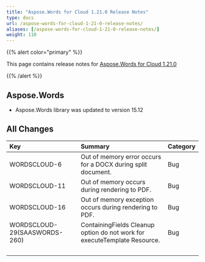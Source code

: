 ```yaml
---
title: "Aspose.Words for Cloud 1.21.0 Release Notes"
type: docs
url: /aspose-words-for-cloud-1-21-0-release-notes/
aliases: [/aspose-words-for-cloud-1-21-0-release-notes/]
weight: 110
---
```


{{% alert color="primary" %}} 

This page contains release notes for [Aspose.Words for Cloud 1.21.0](http://www.aspose.com/downloads/words/cloud/new-releases/aspose.words-for-cloud-1.21.0/)

{{% /alert %}} 
## **Aspose.Words**
- Aspose.Words library was updated to version 15.12
## **All Changes**

|**Key** |**Summary** |**Category** |
| :- | :- | :- |
|WORDSCLOUD-6 |Out of memory error occurs for a DOCX during split document. |Bug |
|WORDSCLOUD-11 |Out of memory occurs during rendering to PDF. |Bug |
|WORDSCLOUD-16 |Out of memory exception occurs during rendering to PDF. |Bug |
|WORDSCLOUD-29(SAASWORDS-260) |ContainingFields Cleanup option do not work for executeTemplate Resource. |Bug |
| | | |

